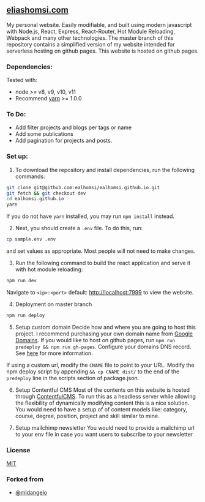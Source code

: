 ## [eliashomsi.com](https://eliashomsi.com) 

My personal website. Easily modifiable, and built using modern javascript with Node.js, React, Express, React-Router, Hot Module Reloading, Webpack and many other technologies.
The master branch of this repository contains a simplified version of my website intended for serverless hosting on github pages. 
This website is hosted on github pages.

### Dependencies:

Tested with:
* node >= v8, v9, v10, v11
* Recommend [yarn](https://yarnpkg.com/lang/en/docs/install/#mac-stable) >= 1.0.0

### To Do:
- Add filter projects and blogs per tags or name
- Add some publications
- Add pagination for projects and posts.

### Set up:

1. To download the repository and install dependencies, run the following commands:
```bash
git clone git@github.com:ealhomsi/ealhomsi.github.io.git
git fetch && git checkout dev
cd ealhomsi.github.io
yarn
```
If you do not have `yarn` installed, you may run `npm install` instead.

2. Next, you should create a `.env` file. To do this, run:
```bash
cp sample.env .env
```
and set values as appropriate. Most people will not need to make changes.

3. Run the following command to build the react application and serve it with hot module reloading:
```bash
npm run dev
```
Navigate to `<ip>:<port>` default: [http://localhost:7999](http://localhost:7999) to view the website.

4. Deployment on master branch
```bash
npm run deploy
```

5. Setup custom domain
Decide how and where you are going to host this project. I recommend purchasing your own domain name from [Google Domains](https://domains.google). If you would like to host on github pages, run `npm run predeploy && npm run gh-pages`. Configure your domains DNS record. See [here](https://help.github.com/articles/using-a-custom-domain-with-github-pages/) for more information.

If using a custom url, modify the `CNAME` file to point to your URL. Modify the npm deploy script by appending `&& cp CNAME dist/` to the end of the `predeploy` line in the scripts section of package.json.

6. Setup Contentful CMS
Most of the contents on this website is hosted through [ContentfulCMS](https://contentful.com). To run this as a headless server while allowing the flexibility of dynamically modifying content this is a nice solution. You would need to have a setup of of content models like: category, course, degree, position, project and skill similar to mine.

7. Setup mailchimp newsletter
You would need to provide a mailchimp url to your env file in case you want users to subscribe to your newsletter

### License
[MIT](./Public/LICENSE)

### Forked from
- [@mldangelo](https://github.com/mldangelo)
